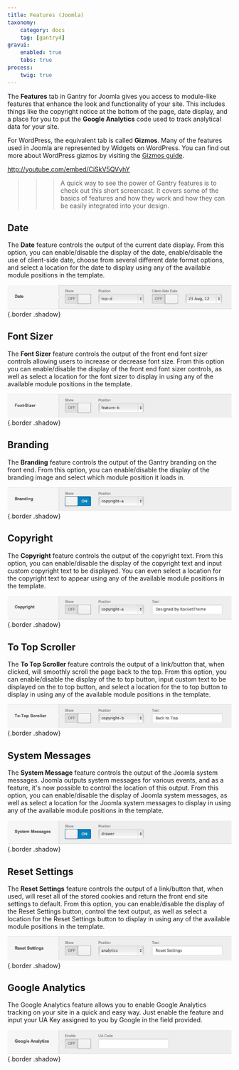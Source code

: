 ```yaml
---
title: Features (Joomla)
taxonomy:
    category: docs
    tag: [gantry4]
gravui:
    enabled: true
    tabs: true
process:
    twig: true
---
```


The **Features** tab in Gantry for Joomla gives you access to module-like features that enhance the look and functionality of your site. This includes things like the copyright notice at the bottom of the page, date display, and a place for you to put the **Google Analytics** code used to track analytical data for your site.

For WordPress, the equivalent tab is called **Gizmos**. Many of the features used in Joomla are represented by Widgets on WordPress. You can find out more about WordPress gizmos by visiting the [Gizmos guide](../gizmos).

http://youtube.com/embed/CiSkV5QVyhY
 
>>> A quick way to see the power of Gantry features is to check out this short screencast. It covers some of the basics of features and how they work and how they can be easily integrated into your design.

Date
----

The **Date** feature controls the output of the current date display. From this option, you can enable/disable the display of the date, enable/disable the use of client-side date, choose from several different date format options, and select a location for the date to display using any of the available module positions in the template.

![](features-date.jpg) {.border .shadow}


Font Sizer
----------
The **Font Sizer** feature controls the output of the front end font sizer controls allowing users to increase or decrease font size. From this option you can enable/disable the display of the front end font sizer controls, as well as select a location for the font sizer to display in using any of the available module positions in the template.

![](features-font-sizer.jpg) {.border .shadow}


Branding
--------
The **Branding** feature controls the output of the Gantry branding on the front end. From this option, you can enable/disable the display of the branding image and select which module position it loads in.

![](features-branding.jpg) {.border .shadow}


Copyright
---------
The **Copyright** feature controls the output of the copyright text. From this option, you can enable/disable the display of the copyright text and input custom copyright text to be displayed. You can even select a location for the copyright text to appear using any of the available module positions in the template.

![](features-copyright.jpg) {.border .shadow}


To Top Scroller
---------------
The **To Top Scroller** feature controls the output of a link/button that, when clicked, will smoothly scroll the page back to the top. From this option, you can enable/disable the display of the to top button, input custom text to be displayed on the to top button, and select a location for the to top button to display in using any of the available module positions in the template.

![](features-totopscroller.jpg) {.border .shadow}


System Messages
---------------
The **System Message** feature controls the output of the Joomla system messages. Joomla outputs system messages for various events, and as a feature, it's now possible to control the location of this output. From this option, you can enable/disable the display of Joomla system messages, as well as select a location for the Joomla system messages to display in using any of the available module positions in the template.

![](features-system-messages.jpg) {.border .shadow}


Reset Settings
--------------
The **Reset Settings** feature controls the output of a link/button that, when used, will reset all of the stored cookies and return the front end site settings to default. From this option, you can enable/disable the display of the Reset Settings button, control the text output, as well as select a location for the Reset Settings button to display in using any of the available module positions in the template.

![](features-reset-settings.jpg) {.border .shadow}


Google Analytics
--------------
The Google Analytics feature allows you to enable Google Analytics tracking on your site in a quick and easy way. Just enable the feature and input your UA Key assigned to you by Google in the field provided.

![](features-google-analytics.jpg) {.border .shadow}

